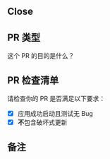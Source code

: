 <!-- 🚨 请不要跳过或删除下面的信息，它们都是评估与测试所需的信息，完整填写有助于更快通过评审 🚨 -->

<!-- 👉 一个 PR 最好只解决一个 Issue，除非这些问题彼此关联 -->

<!-- 📝 请始终打开 PR 中的 `☑️ Allow edits by maintainers` 按钮，Ghost-Downloader-3 使用了较为严格的项目模板，维护者可以帮助你修改一些细微的错误或者格式问题 🎉 -->

## Close

<!-- 在上面的 `Close` 标题后添加要修复的 Issue 编号，比如 “Close #1234”，这样在 PR 合并后可以直接关闭 Issue -->

<!-- 在此添加对修复的问题或添加的功能的简要描述 -->

## PR 类型

这个 PR 的目的是什么？

<!-- 请取消对应类型的注释 -->

<!-- - Bug 修复 -->
<!-- - 功能 -->
<!-- - 代码样式更新 -->
<!-- - 重构 （没有功能修改，没有 API 更新） -->
<!-- - Build 或 CI 更新 -->
<!-- - 其他，请描述内容： -->

## PR 检查清单

请检查你的 PR 是否满足以下要求：<!-- 删除掉那些不适用于当前 PR 的内容 -->

- [x] 应用成功启动且测试无 Bug
- [x] **不**包含破坏式更新

<!-- 如果这个 PR 包含破坏式更新，请在下面描述对现有应用的影响以及如何适应新变化 -->

## 备注

<!-- 请添加任何你认为有帮助的信息 -->